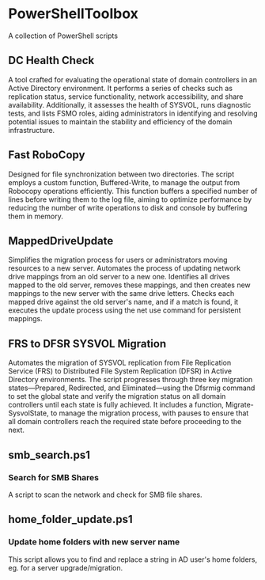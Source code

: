# PowerShellToolbox
A collection of PowerShell scripts

## DC Health Check
A tool crafted for evaluating the operational state of domain controllers in an Active Directory environment. It performs a series of checks such as replication status, service functionality, network accessibility, and share availability. Additionally, it assesses the health of SYSVOL, runs diagnostic tests, and lists FSMO roles, aiding administrators in identifying and resolving potential issues to maintain the stability and efficiency of the domain infrastructure.

## Fast RoboCopy
Designed for file synchronization between two directories. The script employs a custom function, Buffered-Write, to manage the output from Robocopy operations efficiently. This function buffers a specified number of lines before writing them to the log file, aiming to optimize performance by reducing the number of write operations to disk and console by buffering them in memory.

## MappedDriveUpdate
Simplifies the migration process for users or administrators moving resources to a new server.
Automates the process of updating network drive mappings from an old server to a new one.
Identifies all drives mapped to the old server, removes these mappings, and then creates new mappings to the new server with the same drive letters.
Checks each mapped drive against the old server's name, and if a match is found, it executes the update process using the net use command for persistent mappings.

## FRS to DFSR SYSVOL Migration
Automates the migration of SYSVOL replication from File Replication Service (FRS) to Distributed File System Replication (DFSR) in Active Directory environments. The script progresses through three key migration states—Prepared, Redirected, and Eliminated—using the Dfsrmig command to set the global state and verify the migration status on all domain controllers until each state is fully achieved. It includes a function, Migrate-SysvolState, to manage the migration process, with pauses to ensure that all domain controllers reach the required state before proceeding to the next.

## smb_search.ps1
### Search for SMB Shares
A script to scan the network and check for SMB file shares.

## home_folder_update.ps1
### Update home folders with new server name
This script allows you to find and replace a string in AD user's home folders, eg. for a server upgrade/migration.
